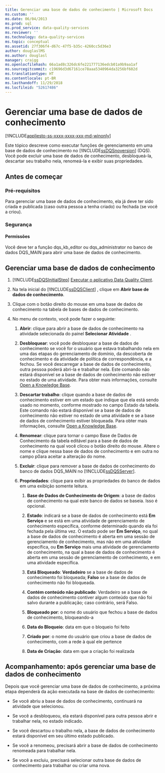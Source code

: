 ```yaml
---
title: Gerenciar uma base de dados de conhecimento | Microsoft Docs
ms.custom: ''
ms.date: 06/04/2013
ms.prod: sql
ms.prod_service: data-quality-services
ms.reviewer: ''
ms.technology: data-quality-services
ms.topic: conceptual
ms.assetid: 27f306f4-d67c-47f5-b35c-4260cc5d36e3
author: douglaslMS
ms.author: douglasl
manager: craigg
ms.openlocfilehash: 66a1ad8c326dc6fe221777136edcb01a9b9aa1af
ms.sourcegitcommit: c19696d3d67161ce78aaa5340964da3256bf602d
ms.translationtype: HT
ms.contentlocale: pt-BR
ms.lasthandoff: 11/29/2018
ms.locfileid: "52617486"
---
```

# <a name="manage-a-knowledge-base"></a>Gerenciar uma base de dados de conhecimento

[!INCLUDE[appliesto-ss-xxxx-xxxx-xxx-md-winonly](../includes/appliesto-ss-xxxx-xxxx-xxx-md-winonly.md)]

  Este tópico descreve como executar funções de gerenciamento em uma base de dados de conhecimento no [!INCLUDE[ssDQSnoversion](../includes/ssdqsnoversion-md.md)] (DQS). Você pode excluir uma base de dados de conhecimento, desbloqueá-la, descartar seu trabalho nela, renomeá-la e exibir suas propriedades.  
  
##  <a name="BeforeYouBegin"></a> Antes de começar  
  
###  <a name="Prerequisites"></a> Pré-requisitos  
 Para gerenciar uma base de dados de conhecimento, ela já deve ter sido criada e publicada (caso outra pessoa a tenha criado) ou fechada (se você a criou).  
  
###  <a name="Security"></a> Segurança  
  
####  <a name="Permissions"></a> Permissões  
 Você deve ter a função dqs_kb_editor ou dqs_administrator no banco de dados DQS_MAIN para abrir uma base de dados de conhecimento.  
  
##  <a name="Manage"></a> Gerenciar uma base de dados de conhecimento  
  
1.  [!INCLUDE[ssDQSInitialStep](../includes/ssdqsinitialstep-md.md)] [Executar o aplicativo Data Quality Client](../data-quality-services/run-the-data-quality-client-application.md).  
  
2.  Na tela inicial do [!INCLUDE[ssDQSClient](../includes/ssdqsclient-md.md)] , clique em **Abrir base de dados de conhecimento**.  
  
3.  Clique com o botão direito do mouse em uma base de dados de conhecimento na tabela de bases de dados de conhecimento.  
  
4.  No menu de contexto, você pode fazer o seguinte:  
  
    1.  **Abrir**: clique para abrir a base de dados de conhecimento na atividade selecionada do painel **Selecionar Atividade** .  
  
    2.  **Desbloquear**: você pode desbloquear a base de dados de conhecimento se você for o usuário que estava trabalhando nela em uma das etapas do gerenciamento de domínio, da descoberta de conhecimento e da atividade de política de correspondência, e a fechou. Se você descarregar a base de dados de conhecimento, outra pessoa poderá abri-la e trabalhar nela. Este comando não estará disponível se a base de dados de conhecimento não estiver no estado de uma atividade. Para obter mais informações, consulte [Open a Knowledge Base](../data-quality-services/open-a-knowledge-base.md).  
  
    3.  **Descartar trabalho**: clique quando a base de dados de conhecimento estiver em um estado que indique que ela está sendo usado no momento, conforme mostrado no campo Estado da tabela. Este comando não estará disponível se a base de dados de conhecimento não estiver no estado de uma atividade e se a base de dados de conhecimento estiver bloqueada. Para obter mais informações, consulte [Open a Knowledge Base](../data-quality-services/open-a-knowledge-base.md).  
  
    4.  **Renomear**: clique para tornar o campo Base de Dados de Conhecimento da tabela editável para a base de dados de conhecimento na qual você clicou o botão direito do mouse. Altere o nome e clique nessa base de dados de conhecimento e em outra no campo p0ara aceitar a alteração do nome.  
  
    5.  **Excluir**: clique para remover a base de dados de conhecimento do banco de dados DQS_MAIN no [!INCLUDE[ssDQSServer](../includes/ssdqsserver-md.md)].  
  
    6.  **Propriedades**: clique para exibir as propriedades do banco de dados em uma exibição somente leitura.  
  
        1.  **Base de Dados de Conhecimento de Origem**: a base de dados de conhecimento na qual este banco de dados se baseia. Isso é opcional.  
  
        2.  **Estado**: indicará se a base de dados de conhecimento está **Em Serviço** e se está em uma atividade de gerenciamento de conhecimento específica, conforme determinado quando ela foi fechada pela última vez. O estado pode ser **Em Serviço**, no qual a base de dados de conhecimento é aberta em uma sessão de gerenciamento de conhecimento, mas não em uma atividade específica, ou **Em Serviço** mais uma atividade de gerenciamento de conhecimento, na qual a base de dados de conhecimento é aberta em uma sessão de gerenciamento de conhecimento, e em uma atividade específica.  
  
        3.  **Está Bloqueado**: **Verdadeiro** se a base de dados de conhecimento foi bloqueada; **Falso** se a base de dados de conhecimento não foi bloqueada.  
  
        4.  **Contém conteúdo não publicado**: Verdadeiro se a base de dados de conhecimento contiver algum conteúdo que não foi salvo durante a publicação; caso contrário, será Falso.  
  
        5.  **Bloqueado por**: o nome do usuário que fechou a base de dados de conhecimento, bloqueando-a  
  
        6.  **Data do Bloqueio**: data em que o bloqueio foi feito  
  
        7.  **Criado por**: o nome do usuário que criou a base de dados de conhecimento, com a rede à qual ele pertence  
  
        8.  **Data de Criação**: data em que a criação foi realizada  
  
##  <a name="FollowUp"></a> Acompanhamento: após gerenciar uma base de dados de conhecimento  
 Depois que você gerenciar uma base de dados de conhecimento, a próxima etapa dependerá da ação executada na base de dados de conhecimento:  
  
-   Se você abriu a base de dados de conhecimento, continuará na atividade que selecionou.  
  
-   Se você a desbloqueou, ela estará disponível para outra pessoa abrir e trabalhar nela, no estado indicado.  
  
-   Se você descartou o trabalho nela, a base de dados de conhecimento estará disponível em seu último estado publicado.  
  
-   Se você a renomeou, precisará abrir a base de dados de conhecimento renomeada para trabalhar nela.  
  
-   Se você a excluiu, precisará selecionar outra base de dados de conhecimento para trabalhar ou criar uma nova.  
  
  
